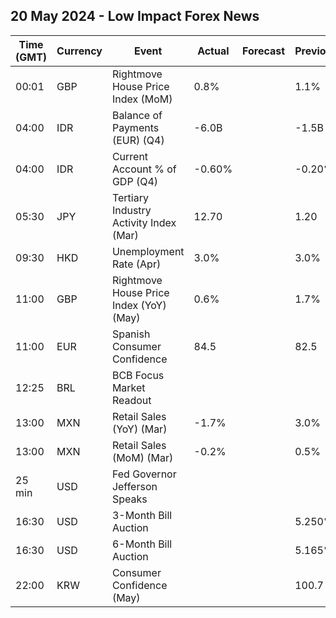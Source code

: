 ## 20 May 2024 - Low Impact Forex News

| Time (GMT) | Currency | Event | Actual | Forecast | Previous |
|------|----------|-------|--------|----------|----------|
| 00:01 | GBP | Rightmove House Price Index (MoM) | 0.8% |  | 1.1% |
| 04:00 | IDR | Balance of Payments (EUR) (Q4) | -6.0B |  | -1.5B |
| 04:00 | IDR | Current Account % of GDP (Q4) | -0.60% |  | -0.20% |
| 05:30 | JPY | Tertiary Industry Activity Index (Mar) | 12.70 |  | 1.20 |
| 09:30 | HKD | Unemployment Rate (Apr) | 3.0% |  | 3.0% |
| 11:00 | GBP | Rightmove House Price Index (YoY) (May) | 0.6% |  | 1.7% |
| 11:00 | EUR | Spanish Consumer Confidence | 84.5 |  | 82.5 |
| 12:25 | BRL | BCB Focus Market Readout |  |  |  |
| 13:00 | MXN | Retail Sales (YoY) (Mar) | -1.7% |  | 3.0% |
| 13:00 | MXN | Retail Sales (MoM) (Mar) | -0.2% |  | 0.5% |
| 25 min | USD | Fed Governor Jefferson Speaks |  |  |  |
| 16:30 | USD | 3-Month Bill Auction |  |  | 5.250% |
| 16:30 | USD | 6-Month Bill Auction |  |  | 5.165% |
| 22:00 | KRW | Consumer Confidence (May) |  |  | 100.7 |
